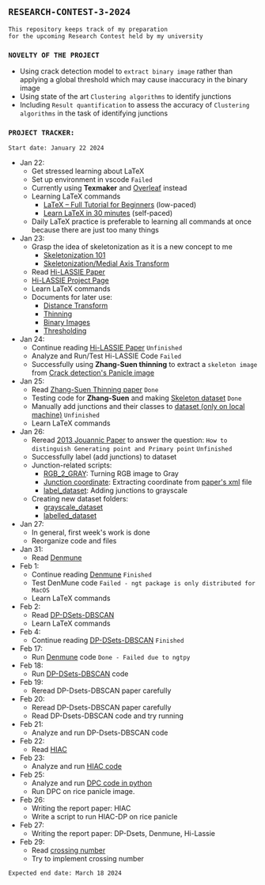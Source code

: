 ## `RESEARCH-CONTEST-3-2024`

```
This repository keeps track of my preparation 
for the upcoming Research Contest held by my university
```

### `NOVELTY OF THE PROJECT`

- Using crack detection model to `extract binary image` rather than applying a global threshold which may cause inaccuracy in the binary image
- Using state of the art `Clustering algorithms` to identify junctions
- Including `Result quantification` to assess the accuracy of `Clustering algorithms` in the task of identifying junctions

### `PROJECT TRACKER:`

`Start date: January 22 2024`

- Jan 22: 
  - Get stressed learning about LaTeX
  - Set up environment in vscode `Failed`
  - Currently using **Texmaker** and [Overleaf](https://www.overleaf.com/project) instead
  - Learning LaTeX commands
    - [LaTeX – Full Tutorial for Beginners](https://www.youtube.com/watch?v=ydOTMQC7np0&ab_channel=freeCodeCamp.org) (low-paced)
    - [Learn LaTeX in 30 minutes](https://www.overleaf.com/learn/latex/Learn_LaTeX_in_30_minutes) (self-paced)
  - Daily LaTeX practice is preferable to learning all commands at once because there are just too many things
- Jan 23:
  - Grasp the idea of skeletonization as it is a new concept to me
    - [Skeletonization 101](<paper/papers to research/skeletonization_101.md>)
    - [Skeletonization/Medial Axis Transform](https://homepages.inf.ed.ac.uk/rbf/HIPR2/skeleton.htm#:~:text=Brief%20Description,of%20the%20original%20foreground%20pixels.)
  - Read [Hi-LASSIE Paper](<paper/papers to research/Yao_Hi-LASSIE_High-Fidelity_Articulated_Shape_and_Skeleton_Discovery_From_Sparse_Image_CVPR_2023_paper.pdf>)
  - [Hi-LASSIE Project Page](https://chhankyao.github.io/hi-lassie/)
  - Learn LaTeX commands
  - Documents for later use:
    - [Distance Transform](https://homepages.inf.ed.ac.uk/rbf/HIPR2/distance.htm)
    - [Thinning](https://homepages.inf.ed.ac.uk/rbf/HIPR2/thin.htm)
    - [Binary Images](https://homepages.inf.ed.ac.uk/rbf/HIPR2/binimage.htm)
    - [Thresholding](https://homepages.inf.ed.ac.uk/rbf/HIPR2/threshld.htm)
- Jan 24:
  - Continue reading [Hi-LASSIE Paper](<paper/papers to research/Yao_Hi-LASSIE_High-Fidelity_Articulated_Shape_and_Skeleton_Discovery_From_Sparse_Image_CVPR_2023_paper.pdf>) `Unfinished`
  - Analyze and Run/Test Hi-LASSIE Code `Failed`
  - Successfully using **Zhang-Suen thinning** to extract a `skeleton image` from [Crack detection's Panicle image](test_binary_img.png)
- Jan 25:
  - Read [Zhang-Suen Thinning paper](<paper/papers to research/A Fast Parallel Algorithm for Thinning Digital Patterns.pdf>) `Done`
  - Testing code for **Zhang-Suen** and making [Skeleton dataset](skeleton_dataset) `Done`
  - Manually add junctions and their classes to [dataset (only on local machine)](<paper/target paper/T2-PLT9-1C8-1 (Dataset)>) `Unfinished`
  - Learn LaTeX commands
- Jan 26:
  - Reread [2013 Jouannic Paper](<paper/target paper/1471-2229-13-122 (2013_paper_Stefan Jouannic).pdf>) to answer the question: `How to distinguish Generating point and Primary point` `Unfinished`
  - Successfully label (add junctions) to dataset
  - Junction-related scripts:
    - [RGB_2_GRAY](rgb_2_gray.py): Turning RGB image to Gray
    - [Junction coordinate](vertices_coordinates.py): Extracting coordinate from [paper's xml](Jouannic_xml) file
    - [label_dataset](label_dataset.py): Adding junctions to grayscale
  - Creating new dataset folders:
    - [grayscale_dataset](grayscale_dataset)
    - [labelled_dataset](labelled_dataset)
- Jan 27:
  - In general, first week's work is done
  - Reorganize code and files
- Jan 31:
  - Read [Denmune](<paper/papers to research/2021_DenMune Density peak based clustering using mutual nearest neighbors.pdf>)
- Feb 1:
  - Continue reading [Denmune](<paper/papers to research/2021_DenMune Density peak based clustering using mutual nearest neighbors.pdf>) `Finished`
  - Test DenMune code `Failed - ngt package is only distributed for MacOS`
  - Learn LaTeX commands
- Feb 2:
  - Read [DP-DSets-DBSCAN](<paper/papers to research/2023_Towards Parameter-free Clustering for Real-world Data.pdf>)
  - Learn LaTeX commands
- Feb 4:
  - Continue reading [DP-DSets-DBSCAN](<paper/papers to research/2023_Towards Parameter-free Clustering for Real-world Data.pdf>) `Finished`
- Feb 17:
  - Run [Denmune](<paper/papers to research/2021_DenMune Density peak based clustering using mutual nearest neighbors.pdf>) code `Done - Failed due to ngtpy`
- Feb 18:
  - Run [DP-DSets-DBSCAN](<paper/papers to research/2023_Towards Parameter-free Clustering for Real-world Data.pdf>) code
- Feb 19:
  - Reread DP-Dsets-DBSCAN paper carefully
- Feb 20:
  - Reread DP-Dsets-DBSCAN paper carefully
  - Read DP-Dsets-DBSCAN code and try running
- Feb 21:
  - Analyze and run DP-Dsets-DBSCAN code
- Feb 22:
  - Read [HIAC](<paper/papers to research/2023_How to improve the accuracy of clustering algorithms.pdf>)
- Feb 23:
  - Analyze and run [HIAC code](<code availability/HIAC-main/HIAC.py>)
- Feb 25:
  - Analyze and run [DPC code in python](<code availability/HIAC-main/DPC.py>)
  - Run DPC on rice panicle image.
- Feb 26:
  - Writing the report paper: HIAC
  - Write a script to run HIAC-DP on rice panicle
- Feb 27:
  - Writing the report paper: DP-Dsets, Denmune, Hi-Lassie
- Feb 29:
  - Read [crossing number](<paper/papers to research/ĐATN_Nguyễn Ngọc Khang (crossing number).pdf>)
  - Try to implement crossing number
  
`Expected end date: March 18 2024`